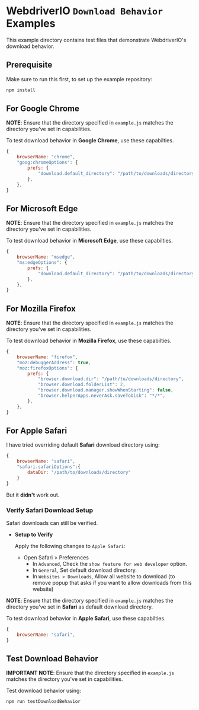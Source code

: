 # WebdriverIO `Download Behavior` Examples

This example directory contains test files that demonstrate WebdriverIO's download behavior.

## Prerequisite

Make sure to run this first, to set up the example repository:

```sh
npm install
```

## For Google Chrome

**NOTE**: Ensure that the directory specified in `example.js` matches the directory you've set in capabilities.

To test download behavior in **Google Chrome**, use these capabilties.

```javascript
{
    browserName: "chrome",
    "goog:chromeOptions": {
        prefs: {
            "download.default_directory": "/path/to/downloads/directory",
        },
    },
}
```

## For Microsoft Edge

**NOTE**: Ensure that the directory specified in `example.js` matches the directory you've set in capabilities.

To test download behavior in **Microsoft Edge**, use these capabilties.

```javascript
{
    browserName: "msedge",
    "ms:edgeOptions": {
        prefs: {
            "download.default_directory": "/path/to/downloads/directory",
        },
    },
}
```

## For Mozilla Firefox

**NOTE**: Ensure that the directory specified in `example.js` matches the directory you've set in capabilities.

To test download behavior in **Mozilla Firefox**, use these capabilties.

```javascript
{
    browserName: "firefox",
    "moz:debuggerAddress": true,
    "moz:firefoxOptions": {
        prefs: {
            "browser.download.dir": "/path/to/downloads/directory",
            "browser.download.folderList": 2,
            "browser.download.manager.showWhenStarting": false,
            "browser.helperApps.neverAsk.saveToDisk": "*/*",
        },
    },
}
```

## For Apple Safari

I have tried overriding default **Safari** download directory using:

```javascript
{
    browserName: "safari",
    "safari.safariOptions":{
        dataDir: "/path/to/downloads/directory"
    }
}
```

But it **didn't** work out.

### Verify Safari Download Setup

Safari downloads can still be verified.

- **Setup to Verify**

  Apply the following changes to `Apple Safari`:

  - Open Safari > Preferences
    - In `Advanced`, Check the `show feature for web developer` option.
    - In `General`, Set default download directory.
    - In `Websites > Downloads`, Allow all website to download (to remove popup that asks if you want to allow downloads from this website)

**NOTE**: Ensure that the directory specified in `example.js` matches the directory you've set in **Safari** as default download directory.

To test download behavior in **Apple Safari**, use these capabilties.

```javascript
{
    browserName: "safari",
}
```

## Test Download Behavior

**IMPORTANT NOTE**: Ensure that the directory specified in `example.js` matches the directory you've set in capabilities.

Test download behavior using:

```sh
npm run testDownloadBehavior
```
